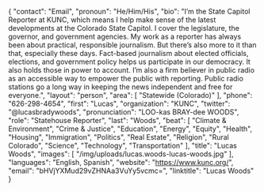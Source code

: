{
  "contact": "Email",
  "pronoun": "He/Him/His",
  "bio": "I’m the State Capitol Reporter at KUNC, which means I help make sense of the latest developments at the Colorado State Capitol. I cover the legislature, the governor, and government agencies. My work as a reporter has always been about practical, responsible journalism. But there’s also more to it than that, especially these days. Fact-based journalism about elected officials, elections, and government policy helps us participate in our democracy. It also holds those in power to account. I’m also a firm believer in public radio as an accessible way to empower the public with reporting. Public radio stations go a long way in keeping the news independent and free for everyone.",
  "layout": "person",
  "area": [
    "Statewide (Colorado)"
  ],
  "phone": "626-298-4654",
  "first": "Lucas",
  "organization": "KUNC",
  "twitter": "@lucasbradywoods",
  "pronunciation": "LOO-kas BRAY-dee WOODS",
  "role": "Statehouse Reporter",
  "last": "Woods",
  "beat": [
    "Climate & Environment",
    "Crime & Justice",
    "Education",
    "Energy",
    "Equity",
    "Health",
    "Housing",
    "Immigration",
    "Politics",
    "Real Estate",
    "Religion",
    "Rural Colorado",
    "Science",
    "Technology",
    "Transportation"
  ],
  "title": "Lucas Woods",
  "images": [
    "/img/uploads/lucas.woods-lucas-woods.jpg"
  ],
  "languages": "English, Spanish",
  "website": "https://www.kunc.org/",
  "email": "bHVjYXMud29vZHNAa3VuYy5vcmc=",
  "linktitle": "Lucas Woods"
}
